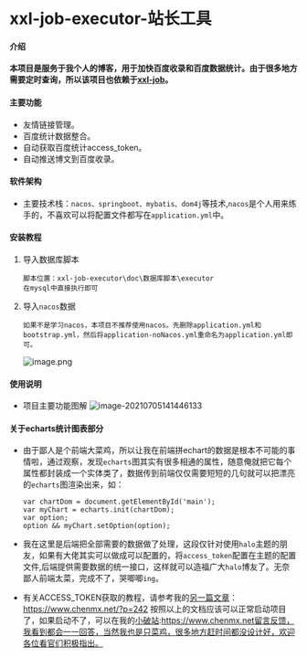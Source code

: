 # xxl-job-executor-站长工具

#### 介绍

**本项目是服务于我个人的博客，用于加快百度收录和百度数据统计。由于很多地方需要定时查询，所以该项目也依赖于[xxl-job](https://gitee.com/xuxueli0323/xxl-job)。**

#### 主要功能

- 友情链接管理。
- 百度统计数据整合。
- 自动获取百度统计access_token。
- 自动推送博文到百度收录。

#### 软件架构

- 主要技术栈：`nacos、springboot、mybatis、dom4j`等技术,`nacos`是个人用来练手的，不喜欢可以将配置文件都写在`application.yml`中。

#### 安装教程

1. 导入数据库脚本

   ```
   脚本位置：xxl-job-executor\doc\数据库脚本\executor
   在mysql中直接执行即可
   ```

2. 导入`nacos`数据

   ```
   如果不是学习nacos，本项目不推荐使用nacos。先删除application.yml和bootstrap.yml，然后将application-noNacos.yml重命名为application.yml即可。
   ```

   ![image.png](https://ae04.alicdn.com/kf/He49ab63ed3ce455fb53a8db070da7a46v.png)

#### 使用说明

- 项目主要功能图解
  ![image-20210705141446133](https://images.chenmx.net//blog20210705143851.png!halo)

#### 关于echarts统计图表部分

- 由于鄙人是个前端大菜鸡，所以让我在前端拼echart的数据是根本不可能的事情啦，通过观察，发现`echarts`图其实有很多相通的属性，随意俺就把它每个属性都封装成一个实体类了，数据传到前端仅仅需要短短的几句就可以把漂亮的`echarts`图渲染出来，如：

  ```
  var chartDom = document.getElementById('main');
  var myChart = echarts.init(chartDom);
  var option;
  option && myChart.setOption(option);
  ```

- 我在这里是后端把全部需要的数据做了处理，这段仅针对使用`halo`主题的朋友，如果有大佬其实可以做成可以配置的，将`access_token`配置在主题的配置文件,后端提供需要数据的统一接口，这样就可以造福广大`halo`博友了。无奈鄙人前端太菜，完成不了，哭唧唧`ing`。

- 有关ACCESS_TOKEN获取的教程，请参考我的[另一篇文章](https://www.chenmx.net/?p=242)：https://www.chenmx.net/?p=242
  按照以上的文档应该可以正常启动项目了，如果启动不了，可以在我的[小破站](https://www.chenmx.net):https://www.chenmx.net留言反馈，我看到都会一一回答，当然我也是只菜鸡，很多地方赶时间都没设计好，欢迎各位看官们积极指出。

